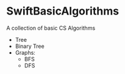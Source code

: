 # SwiftBasicAlgorithms
A collection of basic CS Algorithms 

- Tree
- Binary Tree
- Graphs:
  - BFS
  - DFS
